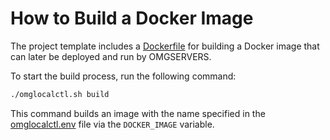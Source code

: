 # How to Build a Docker Image

The project template includes a [Dockerfile](https://github.com/OMGSERVERS/omgdefold/blob/main/Dockerfile) for building
a Docker image that can later be deployed and run by OMGSERVERS.

To start the build process, run the following command:

```sh
./omglocalctl.sh build
```

This command builds an image with the name specified in
the [omglocalctl.env](https://github.com/OMGSERVERS/omgdefold/blob/main/omglocalctl.env) file via the
`DOCKER_IMAGE` variable.
